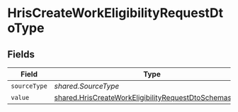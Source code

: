 # HrisCreateWorkEligibilityRequestDtoType


## Fields

| Field                                                                                                                                   | Type                                                                                                                                    | Required                                                                                                                                | Description                                                                                                                             |
| --------------------------------------------------------------------------------------------------------------------------------------- | --------------------------------------------------------------------------------------------------------------------------------------- | --------------------------------------------------------------------------------------------------------------------------------------- | --------------------------------------------------------------------------------------------------------------------------------------- |
| `sourceType`                                                                                                                            | *shared.SourceType*                                                                                                                     | :heavy_minus_sign:                                                                                                                      | N/A                                                                                                                                     |
| `value`                                                                                                                                 | [shared.HrisCreateWorkEligibilityRequestDtoSchemasValue](../../../sdk/models/shared/hriscreateworkeligibilityrequestdtoschemasvalue.md) | :heavy_minus_sign:                                                                                                                      | N/A                                                                                                                                     |